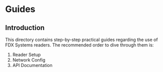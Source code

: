 # Guides

## Introduction
This directory contains step-by-step practical guides regarding the use of FDX Systems readers.
The recommended order to dive through them is:
1. Reader Setup
2. Network Config
3. API Documentation